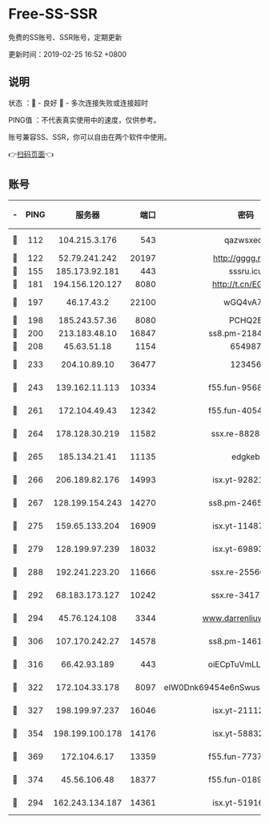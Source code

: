 # Free-SS-SSR

免费的SS账号、SSR账号，定期更新

更新时间：2019-02-25 16:52 +0800

## 说明

状态     ：🙂 - 良好 🙁 - 多次连接失败或连接超时

PING值   ：不代表真实使用中的速度，仅供参考。

账号兼容SS、SSR，你可以自由在两个软件中使用。

👉[扫码页面](https://liesauer.github.io/free-ss-ssr.github.io/)👈

## 账号

|-|PING|服务器|端口|密码|加密方式|区域|
|:----:|:----:|:-----:|-----:|:----:|:----:|:----:|
|🙂|112|104.215.3.176|543|qazwsxedc|aes-256-gcm|JP|
|🙂|122|52.79.241.242|20197|http://gggg.rocks|chacha20|KR|
|🙂|155|185.173.92.181|443|sssru.icu|rc4-md5|RU|
|🙂|181|194.156.120.127|8080|http://t.cn/EGJIyrl|rc4-md5|RU|
|🙂|197|46.17.43.2|22100|wGQ4vA7D|aes-256-gcm|RU|
|🙂|198|185.243.57.36|8080|PCHQ2E|rc4-md5|US|
|🙂|200|213.183.48.10|16847|ss8.pm-21844006|rc4-md5|RU|
|🙂|208|45.63.51.18|1154|654987|chacha20|US|
|🙂|233|204.10.89.10|36477|123456|aes-256-cfb|US|
|🙂|243|139.162.11.113|10334|f55.fun-95689731|aes-256-cfb|SG|
|🙂|261|172.104.49.43|12342|f55.fun-40543073|aes-256-cfb|SG|
|🙂|264|178.128.30.219|11582|ssx.re-88285477|aes-256-cfb|SG|
|🙂|265|185.134.21.41|11135|edgkeb|aes-256-cfb|GB|
|🙂|266|206.189.82.176|14993|isx.yt-92821562|aes-256-cfb|SG|
|🙂|267|128.199.154.243|14270|ss8.pm-24650269|aes-256-cfb|SG|
|🙂|275|159.65.133.204|16909|isx.yt-11487806|aes-256-cfb|SG|
|🙂|279|128.199.97.239|18032|isx.yt-69893978|aes-256-cfb|SG|
|🙂|288|192.241.223.20|11666|ssx.re-25566820|aes-256-cfb|US|
|🙂|292|68.183.173.127|10242|ssx.re-34172172|aes-256-cfb|US|
|🙂|294|45.76.124.108|3344|www.darrenliuwei.com|aes-256-cfb|AU|
|🙂|306|107.170.242.27|14578|ss8.pm-14613158|aes-256-cfb|US|
|🙂|316|66.42.93.189|443|oiECpTuVmLLxk4Ts|aes-256-cfb|US|
|🙂|322|172.104.33.178|8097|eIW0Dnk69454e6nSwuspv9DmS201tQ0D|aes-256-cfb|SG|
|🙂|327|198.199.97.237|16046|isx.yt-21112673|aes-256-cfb|US|
|🙂|354|198.199.100.178|14176|isx.yt-58832858|aes-256-cfb|US|
|🙂|369|172.104.6.17|13359|f55.fun-77379791|aes-256-cfb|US|
|🙂|374|45.56.106.48|18377|f55.fun-01898711|aes-256-cfb|US|
|🙂|294|162.243.134.187|14361|isx.yt-51916584|aes-256-cfb|US|
